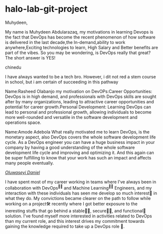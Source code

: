 # halo-lab-git-project

 Muhydeen,

My name is Muhydeen Abdularazaq, my motivations in learning Devops is the fact that DevOps has become the recent phenomenon of how software is delivered in the last decade,the In-demand,ability to work anywhere,Exciting technologies to learn, High Salary and Better benefits are part of the vibes. So you may be wondering, is DevOps really that great? The short answer is YES!



chinedu

I have always wanted to be a tech bro. However, i dit not red a stem course in school, but i am certain of succeeding in this pathway


Name:Rasheed Olabanjo
my motivation on DevOPs:Career Opportunities: DevOps is in high demand, and professionals with DevOps skills are sought after by many organizations, leading to attractive career opportunities and potential for career growth.Personal Development: Learning DevOps can lead to personal and professional growth, allowing individuals to become more well-rounded and versatile in the software development and operations space.

Name:Amode Adebola
What really motivated me to learn DevOps, is the monetary aspect, also DevOps covers the whole software development life cycle.  As a DevOps engineer you can have a huge business impact in your company by having a good understanding of the whole software development life cycle and improving and optimizing it. And this again can be super fulfilling to know that your work has such an impact and affects many people eventually.

<em><u>Oluwaseyi Daniel</u></em>

I have spent most of my career working in teams where I've always been in collaboration with DevOps<sup>👨‍🔧</sup> and Machine Learning<sup>🦸‍♀️</sup> Engineers, and my interaction with these individuals has seen me develop so much interest🧡 in what they do. My convictions became clearer on the path to follow while working on a project🛠 recently where I got better exposure to the ineresting stuffs that go behind a stable💪🏿, secure🥷🏽, and functional🦬 solution. I've found myself more interested in activities related to DevOps than my current role, and this interest drives my commitment towards gaining the knowledge required to take up a DevOps role 🎒.

